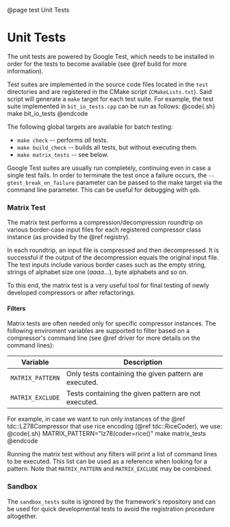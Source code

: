 @page test Unit Tests

# Unit Tests
The unit tests are powered by Google Test, which needs to be installed in order
for the tests to become available (see @ref build for more information).

Test suites are implemented in the source code files located in the `test`
directories and are registered in the CMake script (`CMakeLists.txt`). Said
script will generate a `make` target for each test suite. For example, the test
suite implemented in `bit_io_tests.cpp` can be run as follows:
@code{.sh}
make bit_io_tests
@endcode

The following global targets are available for batch testing:
* `make check` -- performs *all* tests.
* `make build_check` -- builds all tests, but without executing them.
* `make matrix_tests` -- see below.

Google Test suites are usually run completely, continuing even in case a single
test fails. In order to terminate the test once a failure occurs, the
`--gtest_break_on_failure` parameter can be passed to the make target via the
command line parameter. This can be useful for debugging with `gdb`.

### Matrix Test
The matrix test performs a compression/decompression roundtrip on various
border-case input files for each registered compressor class instance
(as provided by the @ref registry).

In each roundtrip, an input file is compressed and then decompressed. It is
successful if the output of the decompression equals the original input file.
The test inputs include various border cases such as the empty string, strings
of alphabet size one (*aaaa...*), byte alphabets and so on.

To this end, the matrix test is a very useful tool for final testing of
newly developed compressors or after refactorings.

#### Filters
Matrix tests are often needed only for specific compressor instances. The
following enviroment variables are supported to filter based on a compressor's
command line (see @ref driver for more details on the command lines):

| Variable | Description |
|----------|-------------|
| `MATRIX_PATTERN` | Only tests containing the given pattern are executed. |
| `MATRIX_EXCLUDE` | Tests containing the given pattern are not executed. |

For example, in case we want to run only instances of the
@ref tdc::LZ78Compressor that use rice encoding (@ref tdc::RiceCoder), we use:
@code{.sh}
MATRIX_PATTERN="lz78(coder=rice()" make matrix_tests
@endcode

Running the matrix test without any filters will print a list of command lines
to be executed. This list can be used as a reference when looking for a pattern.
Note that `MATRIX_PATTERN` and `MATRIX_EXCLUDE` may be combined.

### Sandbox
The `sandbox_tests` suite is ignored by the framework's repository and can be
used for quick developmental tests to avoid the registration procedure
altogether.
